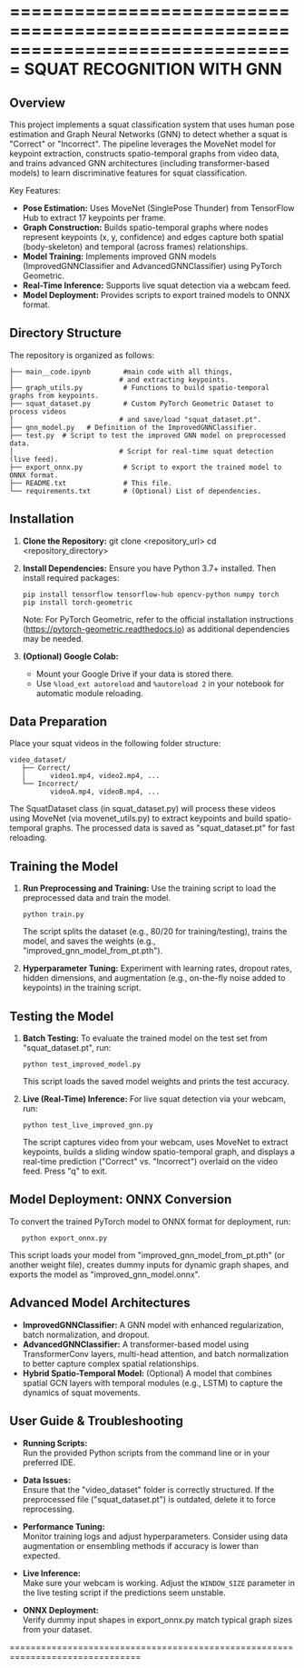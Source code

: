 ===============================================================================
                         SQUAT RECOGNITION WITH GNN
===============================================================================

Overview
--------
This project implements a squat classification system that uses human 
pose estimation and Graph Neural Networks (GNN) to detect whether a squat 
is "Correct" or "Incorrect". The pipeline leverages the MoveNet model for 
keypoint extraction, constructs spatio-temporal graphs from video data, 
and trains advanced GNN architectures (including transformer-based models) 
to learn discriminative features for squat classification.

Key Features:
- **Pose Estimation:** Uses MoveNet (SinglePose Thunder) from TensorFlow Hub 
  to extract 17 keypoints per frame.
- **Graph Construction:** Builds spatio-temporal graphs where nodes represent 
  keypoints (x, y, confidence) and edges capture both spatial (body-skeleton) 
  and temporal (across frames) relationships.
- **Model Training:** Implements improved GNN models (ImprovedGNNClassifier and 
  AdvancedGNNClassifier) using PyTorch Geometric.
- **Real-Time Inference:** Supports live squat detection via a webcam feed.
- **Model Deployment:** Provides scripts to export trained models to ONNX format.

Directory Structure
-------------------
The repository is organized as follows:


    ├── main__code.ipynb        #main code with all things, 
    │                          # and extracting keypoints.
    ├── graph_utils.py          # Functions to build spatio-temporal graphs from keypoints.
    ├── squat_dataset.py        # Custom PyTorch Geometric Dataset to process videos 
    │                          # and save/load "squat_dataset.pt".
    ├── gnn_model.py   # Definition of the ImprovedGNNClassifier.
    ├── test.py  # Script to test the improved GNN model on preprocessed data.
    │                          # Script for real-time squat detection (live feed).
    ├── export_onnx.py          # Script to export the trained model to ONNX format.
    ├── README.txt              # This file.
    └── requirements.txt        # (Optional) List of dependencies.

Installation
------------
1. **Clone the Repository:**
   git clone <repository_url>
   cd <repository_directory>

2. **Install Dependencies:**
   Ensure you have Python 3.7+ installed. Then install required packages:
   
       pip install tensorflow tensorflow-hub opencv-python numpy torch
       pip install torch-geometric
       
   Note: For PyTorch Geometric, refer to the official installation instructions 
   (https://pytorch-geometric.readthedocs.io) as additional dependencies may be needed.

3. **(Optional) Google Colab:**
   - Mount your Google Drive if your data is stored there.
   - Use `%load_ext autoreload` and `%autoreload 2` in your notebook for automatic
     module reloading.

Data Preparation
----------------
Place your squat videos in the following folder structure:

    video_dataset/
       ├── Correct/
       │      video1.mp4, video2.mp4, ...
       └── Incorrect/
              videoA.mp4, videoB.mp4, ...

The SquatDataset class (in squat_dataset.py) will process these videos using 
MoveNet (via movenet_utils.py) to extract keypoints and build spatio-temporal 
graphs. The processed data is saved as "squat_dataset.pt" for fast reloading.

Training the Model
------------------
1. **Run Preprocessing and Training:**
   Use the training script to load the preprocessed data and train the model.
   
       python train.py
       
   The script splits the dataset (e.g., 80/20 for training/testing), trains the 
   model, and saves the weights (e.g., "improved_gnn_model_from_pt.pth").

2. **Hyperparameter Tuning:**
   Experiment with learning rates, dropout rates, hidden dimensions, and 
   augmentation (e.g., on-the-fly noise added to keypoints) in the training script.

Testing the Model
-----------------
1. **Batch Testing:**
   To evaluate the trained model on the test set from "squat_dataset.pt", run:
   
       python test_improved_model.py
   
   This script loads the saved model weights and prints the test accuracy.

2. **Live (Real-Time) Inference:**
   For live squat detection via your webcam, run:
   
       python test_live_improved_gnn.py
   
   The script captures video from your webcam, uses MoveNet to extract keypoints, 
   builds a sliding window spatio-temporal graph, and displays a real-time prediction 
   ("Correct" vs. "Incorrect") overlaid on the video feed. Press "q" to exit.

Model Deployment: ONNX Conversion
----------------------------------
To convert the trained PyTorch model to ONNX format for deployment, run:
   
       python export_onnx.py

This script loads your model from "improved_gnn_model_from_pt.pth" (or another weight file),
creates dummy inputs for dynamic graph shapes, and exports the model as "improved_gnn_model.onnx".

Advanced Model Architectures
-----------------------------
- **ImprovedGNNClassifier:** A GNN model with enhanced regularization, batch normalization,
  and dropout.
- **AdvancedGNNClassifier:** A transformer-based model using TransformerConv layers, multi-head 
  attention, and batch normalization to better capture complex spatial relationships.
- **Hybrid Spatio-Temporal Model:** (Optional) A model that combines spatial GCN layers with 
  temporal modules (e.g., LSTM) to capture the dynamics of squat movements.

User Guide & Troubleshooting
----------------------------
- **Running Scripts:**  
  Run the provided Python scripts from the command line or in your preferred IDE.
  
- **Data Issues:**  
  Ensure that the "video_dataset" folder is correctly structured. If the preprocessed 
  file ("squat_dataset.pt") is outdated, delete it to force reprocessing.
  
- **Performance Tuning:**  
  Monitor training logs and adjust hyperparameters. Consider using data augmentation 
  or ensembling methods if accuracy is lower than expected.
  
- **Live Inference:**  
  Make sure your webcam is working. Adjust the `WINDOW_SIZE` parameter in the live testing 
  script if the predictions seem unstable.
  
- **ONNX Deployment:**  
  Verify dummy input shapes in export_onnx.py match typical graph sizes from your dataset.



===============================================================================
